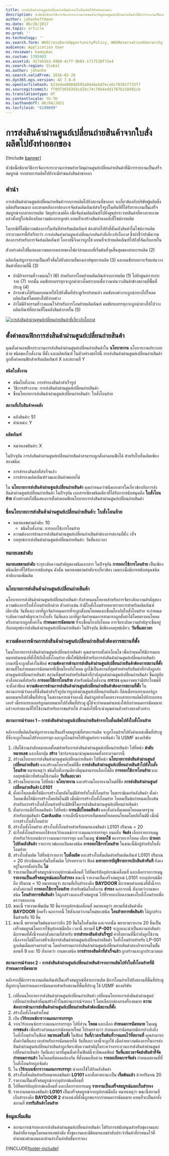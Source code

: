 ```yaml
---
title: การส่งสินค้าผ่านศูนย์เปลี่ยนถ่ายสินค้าจากใบสั่งผลิตไปยังท่าออกของ
description: หัวข้อนี้อธิบายวิธีการจัดการกระบวนการขนย้ายวัสดุผ่านศูนย์เปลี่ยนถ่ายสินค้าที่มีการรายงานเป็นเสร็จสมบูรณ์ จากสายการผลิตไปยังจะมีท่าขนส่งสินค้าขาออก
author: johanhoffmann
ms.date: 06/20/2017
ms.topic: article
ms.prod: ''
ms.technology: ''
ms.search.form: WHSCrossDockOpportunityPolicy, WHSReservationHierarchy, WHSInventTableReservationHierarchy, WHSItemGroupLoadTemplate
audience: Application User
ms.reviewer: kamaybac
ms.custom: 1705903
ms.assetid: 427e01b3-4968-4cff-9b85-1717530f72e4
ms.search.region: Global
ms.author: johanho
ms.search.validFrom: 2016-02-28
ms.dyn365.ops.version: AX 7.0.0
ms.openlocfilehash: b23edee0884b595a0da6ebd7eca0cf0391ff33f7
ms.sourcegitcommit: ff09736563d3cd2bc74c7664edd1767b218401cb
ms.translationtype: HT
ms.contentlocale: th-TH
ms.lasthandoff: 06/04/2021
ms.locfileid: "6190099"
---
```

# <a name="cross-docking-from-production-orders-to-outbound-docks"></a>การส่งสินค้าผ่านศูนย์เปลี่ยนถ่ายสินค้าจากใบสั่งผลิตไปยังท่าออกของ

[!include [banner](../includes/banner.md)]

หัวข้อนี้อธิบายวิธีการจัดการกระบวนการขนย้ายวัสดุผ่านศูนย์เปลี่ยนถ่ายสินค้าที่มีการรายงานเป็นเสร็จสมบูรณ์ จากสายการผลิตไปยังจะมีท่าขนส่งสินค้าขาออก

## <a name="introduction"></a>คำนำ

การส่งสินค้าผ่านศูนย์เปลี่ยนถ่ายสินค้าจากการผลิตไปยังสถานที่ขาออก จะเกี่ยวข้องกับบริษัทผู้ผลิตซึ่งผลิตปริมาณมาก และตามหลักการต้องการจัดส่งผลิตภัณฑ์สำเร็จรูปในทันทีที่ได้รับรายงานเป็นเสร็จสมบูรณ์จากสายการผลิต วัตถุประสงค์คือ เพื่อจัดส่งผลิตภัณฑ์ไปยังศูนย์กระจายสินค้าที่ทางกายภาพแล้วตั้งอยู่ใกล้เคียงกับความต้องการลูกค้า แทนที่จะสร้างสินค้าคงคลังที่ไซต์การผลิต

ในกรณีที่ไม่มีความต้องการในทันทีสำหรับผลิตภัณฑ์ ต้องย้ายไปยังที่ตั้งคลังสินค้าในไซต์การผลิต กระบวนการนี้ยังเรียกว่า *การส่งสินค้าผ่านศูนย์เปลี่ยนถ่ายสินค้าที่เกี่ยวกับโอกาส* ซึ่งบ่งชี้ว่าถ้ามีความต้องการสำหรับการจัดส่งผลิตภัณฑ์ โอกาสนี้จึงควรถูกใช้ แทนที่จะย้ายผลิตภัณฑ์ไปยังที่จัดเก็บภายใน

ตัวอย่างต่อไปนี้แสดงความหลากหลายของโฟลว์สามแบบที่เริ่มต้นที่จุดสิ้นสุดของสายการผลิต (2)

ผลิตภัณฑ์ถูกรายงานเป็นเสร็จสิ้นไปยังสถานที่ของเอาท์พุทการผลิต (3) และคนขับรถยกจะรับแท่นวางสินค้าที่สถานที่นี้ (3)

-   ถ้ามีกิจกรรมที่วางแผนไว้ (6) สำหรับการโอนย้ายผลิตภัณฑ์จากการผลิต (1) ไปยังศูนย์การกระจาย (7) จากนั้น คนขับรถบรรทุกจะถูกนำทางโดยระบบเพื่อวางแท่นวางสินค้าข้างสถานที่พื้นที่ประตู (4)
-   ถ้ารถพ่วงได้รับมอบหมายให้ไปยังพื้นที่ประตูเรียบร้อยแล้ว คนขับรถพ่วงจะถูกนำทางไปโหลดผลิตภัณฑ์โดยตรงไปยังรถพ่วง
-   ถ้าไม่มีกิจกรรมที่วางแผนไว้สำหรับการโอนย้ายผลิตภัณฑ์ คนขับรถบรรทุกจะถูกนำทางให้ไปวางผลิตภัณฑ์ที่สถานที่ในคลังสินค้าภายใน (5)

[![การส่งสินค้าผ่านศูนย์เปลี่ยนถ่ายสินค้าที่เกี่ยวกับโอกาส](./media/scenario1.png)](./media/scenario1.png)

## <a name="configure-cross-docking"></a>ตั้งค่าคอนฟิกการส่งสินค้าผ่านศูนย์เปลี่ยนถ่ายสินค้า
คุณตั้งค่าคอนฟิกกระบวนการส่งสินค้าผ่านศูนย์เปลี่ยนถ่ายสินค้าใน **นโยบายงาน** นโยบายงานประกอบด้วย ชนิดของใบสั่งงาน ที่ตั้ง และผลิตภัณฑ์ ในตัวอย่างต่อไปนี้ การส่งสินค้าผ่านศูนย์เปลี่ยนถ่ายสินค้าถูกตั้งค่าคอนฟิกสำหรับผลิตภัณฑ์ X และสถานที่ Y

#### <a name="work-order-types"></a>ชนิดใบสั่งงาน

-   ชนิดใบสั่งงาน: การสำรองสินค้าสำเร็จรูป
-   วิธีการสร้างงาน: การส่งสินค้าผ่านศูนย์เปลี่ยนถ่ายสินค้า
-   ชื่อนโยบายการส่งสินค้าผ่านศูนย์เปลี่ยนถ่ายสินค้า: ใบสั่งโอนย้าย

#### <a name="inventory-locations"></a>สถานที่เก็บสินค้าคงคลัง

-   คลังสินค้า: 51
-   ตำแหน่ง: Y

#### <a name="products"></a>ผลิตภัณฑ์

-   หมายเลขสินค้า: X

ในปัจจุบัน การส่งสินค้าผ่านศูนย์เปลี่ยนถ่ายสินค้าสามารถถูกตั้งค่าคอนฟิกได้ สำหรับใบสั่งผลิตเพียงสองชนิด:

-   การสำรองสินค้าที่สำเร็จแล้ว
-   การสำรองผลิตภัณฑ์ร่วมและสินค้าพลอยได้

ใน **นโยบายการส่งสินค้าผ่านศูนย์เปลี่ยนถ่ายสินค้า** คุณกำหนดว่าชนิดเอกสารใดเกี่ยวข้องกับการส่งสินค้าผ่านศูนย์เปลี่ยนถ่ายสินค้า ในปัจจุบัน เอกสารเพียงชนิดเดียวที่ได้รับการสนับสนุนคือ **ใบสั่งโอนย้าย** ตัวอย่างต่อไปนี้แสดงการตั้งค่าคอนฟิกนโยบายการส่งสินค้าผ่านศูนย์เปลี่ยนถ่ายสินค้า

### <a name="cross-docking-policy-name-transfer-order"></a>ชื่อนโยบายการส่งสินค้าผ่านศูนย์เปลี่ยนถ่ายสินค้า: ใบสั่งโอนย้าย

- หมายเลขตามลำดับ: 10
  -   ชนิดใบสั่งงาน: การออกใช้การโอนย้าย
- ความต้องการด้านการส่งสินค้าผ่านศูนย์เปลี่ยนถ่ายสินค้าต้องการสถานที่ตั้ง: เท็จ
- กลยุทธ์การส่งสินค้าผ่านศูนย์เปลี่ยนถ่ายสินค้า: วันที่และเวลา

### <a name="sequence-number"></a>หมายเลขลำดับ

**หมายเลขตามลำดับ** ระบุระดับความสำคัญของชนิดเอกสาร ในปัจจุบัน **การออกใช้การโอนย้าย** เป็นเพียงชนิดเดียวที่ได้รับการสนับสนุน ดังนั้น หมายเลขตามลำดับจะเกี่ยวข้อง เฉพาะเมื่อมีการสนับสนุนชนิดลำดับงานเพิ่มเติม

### <a name="cross-docking-policy"></a>นโยบายการส่งสินค้าผ่านศูนย์เปลี่ยนถ่ายสินค้า

นโยบายการส่งสินค้าผ่านศูนย์เปลี่ยนถ่ายสินค้า ยังกำหนดนโยบายสำหรับการจัดระดับความสำคัญของความต้องการใบสั่งโอนย้ายอีกด้วย ตัวอย่างเช่น ถ้ามีใบสั่งโอนย้ายหลายรายการสำหรับผลิตภัณฑ์เดียวกัน วันที่และเวลาที่ถูกจัดกำหนดการที่จะถูกตั้งบนโหลดและเชื่อมโยงกับใบสั่งโอนย้าย จะกำหนดระดับความสำคัญระหว่างใบสั่ง วันที่และเวลาที่ถูกจัดกำหนดการสามารถถูกตั้งค่าได้โดยตรงบนโหลด หรือสามารถถูกตั้งค่าใน **กำหนดการนัดหมาย** ที่จะเชื่อมโยงกับโหลด การจัดระดับความสำคัญจะขึ้นอยู่กับกลยุทธ์การส่งสินค้าผ่านศูนย์เปลี่ยนถ่ายสินค้า ในปัจจุบัน มีเพียงกลยุทธ์เดียว: **วันที่และเวลา**

### <a name="cross-docking-demand-requires-location"></a>ความต้องการด้านการส่งสินค้าผ่านศูนย์เปลี่ยนถ่ายสินค้าต้องการสถานที่ตั้ง

ในนโยบายการส่งสินค้าผ่านศูนย์เปลี่ยนถ่ายสินค้า คุณสามารถตั้งค่าเงื่อนไข เพื่อกำหนดให้มีการมอบหมายตำแหน่งที่ตั้งให้กับใบสั่งโอนย้าย เพื่อให้มีสิทธิ์สำหรับการส่งสินค้าผ่านศูนย์เปลี่ยนถ่ายสินค้า เกณฑ์นี้จะถูกตั้งค่าในฟิลด์ **ความต้องการด้านการส่งสินค้าผ่านศูนย์เปลี่ยนถ่ายสินค้าต้องการสถานที่ตั้ง** สถานที่ในกำหนดการนัดหมายที่เชื่อมโยงกับโหลด ถูกใช้เป็นสถานที่สุดท้ายสำหรับสินค้าที่กำลังถูกส่งผ่านศูนย์เปลี่ยนถ่ายสินค้า สถานที่สุดท้ายสำหรับสินค้าที่กำลังถูกส่งผ่านศูนย์เปลี่ยนถ่ายสินค้า ขึ้นอยู่กับคำสั่งสถานที่สำหรับ **การออกใช้การโอนย้าย** สำหรับชนิดใบสั่งงาน **การวาง** คุณอาจพบว่ามีประโยชน์ที่จะตั้งค่าฟิลด์ **ความต้องการด้านการส่งสินค้าผ่านศูนย์เปลี่ยนถ่ายสินค้าต้องการสถานที่ตั้ง** ในสถานการณ์จำลองที่ซึ่งสินค้าสำเร็จรูปควรถูกส่งผ่านศูนย์เปลี่ยนถ่ายสินค้า ก็ต่อเมื่อรถเทรลเลอร์ถูกมอบหมายไปยังพื้นที่ประตู ในสถานการณ์จำลองนี้ สินค้าถูกย้ายโดยตรงจากสายการผลิตไปยังรถเทรลเลอร์ เมื่อรถเทรลเลอร์ถูกมอบหมายไปยังพื้นที่ประตู ผู้ใช้จะกำหนดตำแหน่งให้กับกำหนดการนัดหมาย แล้วจะทำสถานที่ให้ใช้งานสำหรับการขนย้ายได้ ส่วนต่อไปนี้จะนำคุณผ่านตัวอย่างสองตัวอย่าง

#### <a name="scenario-1--cross-docking-from-production-to-transfer-orders"></a>สถานการณ์จำลอง 1 – การส่งสินค้าผ่านศูนย์เปลี่ยนถ่ายสินค้าจากใบสั่งผลิตไปยังใบสั่งโอนย้าย

หลังจากที่ผลิตภัณฑ์ถูกรายงานเป็นเสร็จสมบูรณ์ที่สายการผลิต จะถูกโอนย้ายไปยังตำแหน่งพื้นที่ประตูที่ซึ่งจะถูกโหลดไปยังรถบรรทุก และถูกโอนย้ายไปยังศูนย์กระจายสินค้า ใช้ USMF ของบริษัท

1.  เปิดใช้งานลำดับหมายเลขใหม่สำหรับการส่งสินค้าผ่านศูนย์เปลี่ยนถ่ายสินค้า ไปที่หน้า **ลำดับหมายเลข** และเลือกปุ่ม **สร้าง** วิซาร์ดจะแนะนำคุณตลอดทั้งกระบวนการนี้
2.  สร้างนโยบายการส่งสินค้าผ่านศูนย์เปลี่ยนถ่ายสินค้า ไปที่หน้า **นโยบายการส่งสินค้าผ่านศูนย์เปลี่ยนถ่ายสินค้า** และสร้างนโยบายใหม่ที่ชื่อ **การส่งสินค้าผ่านศูนย์เปลี่ยนถ่ายสินค้าไปยังใบสั่งโอนย้าย** หมายเหตุว่า ชนิดใบสั่งงานเดียวที่คุณสามารถเลือกได้คือ **การออกใช้การโอนย้าย** และกลยุทธ์เดียวที่พร้อมใช้งานคือ **วันที่และเวลา**
3.  สร้างนโยบายงาน ไปที่หน้า **นโยบายงาน** และสร้างนโยบายงานใหม่ที่ชื่อ **การส่งสินค้าผ่านศูนย์เปลี่ยนถ่ายสินค้า L0101**
4.  ตั้งค่าโหลดเพื่อให้มีการสร้างโดยอัตโนมัติสำหรับใบสั่งโอนย้าย ในพารามิเตอร์คลังสินค้า ตั้งค่าโหลดเพื่อให้มีการสร้างโดยอัตโนมัติ เมื่อมีการสร้างใบสั่งโอนย้าย โหลดเป็นข้อกำหนดเบื้องต้นสำหรับการสร้างใบสั่งโอนย้ายที่จะมีสิทธิ์ในการส่งสินค้าผ่านศูนย์เปลี่ยนถ่ายสินค้า
5.  ตั้งค่าการแม็ปโหลดสินค้า ไปที่หน้า **การแม็ปโหลดสินค้า** และตั้งค่าเท็มเพลตโหลดมาตรฐานสำหรับกลุ่มสินค้า **CarAudio** การแม็ปนี้จะแทรกเท็มเพลตโหลดบนโหลดโดยอัตโนมัติ เมื่อมีการสร้างใบสั่งโอนย้าย
6.  สร้างใบสั่งโอนย้าย  สร้างใบสั่งโอนย้ายสำหรับหมายเลขสินค้า L0101 ปริมาณ = 20
7.  นำใบสั่งโอนย้ายออกใข้จากเวิร์กเบนช์การวางแผนการบรรทุก บนแท็บ **จัดส่ง** เลือกรายการเมนูสำหรับเวิร์กเบนช์การวางแผนการบรรทุก และในเมนู **นำออกใช้** ของรายการโหลด เลือก **นำออกไปยังคลังสินค้า** รายการเวฟแบบเปิดของชนิด **การออกใช้การโอนย้าย** ในขณะนี้มีอยู่สำหรับใบสั่งโอนย้าย
8.  สร้างใบสั่งผลิต ไปที่หน้ารายการ **ใบสั่งผลิต** และสร้างใบสั่งผลิตสำหรับผลิตภัณฑ์ L0101 ปริมาณ = 20 ประเมินและเริ่มใบสั่งผลิต โปรดทราบว่า ฟิลด์ **ลงรายการบัญชีรายการเบิกสินค้าทันที** ยังคงอยู่ในการตั้งค่าเป็น **ไม่**
9.  รายงานเป็นเสร็จสมบูรณ์จากอุปกรณ์เคลื่อนที่ ไปที่พอร์ทัลอุปกรณ์เคลื่อนที่ และเลือกรายการเมนู **รายงานเป็นเสร็จสมบูรณ์และเก็บสำรอง** ขณะนี้ รายงานเป็นเสร็จสมบูรณ์ L0101 จากอุปกรณ์มือถือ ปริมาณ = 10 หมายเหตุว่า สถานที่เก็บสำรองคือ **BAYDOOR** มีการพบตำแหน่งที่ตั้งนี้จากคำสั่งสถานที่ **การออกใช้การโอนย้าย** สำหรับชนิดใบสั่งงาน **สำรอง** นอกจากนี้ สังเกตว่างานของชนิด **โอนย้ายการตัดสินค้า** ได้ถูกสร้างและเสร็จสมบูรณ์ ไปที่รายละเอียดงานของใบสั่งโอนย้ายเพื่อตรวจสอบงาน
10. ขณะนี้ รายงานเพิ่มเติม 10 ชิ้นจากอุปกรณ์เคลื่อนที่ หมายเหตุว่า สถานที่ส่งสินค้าคือ **BAYDOOR** อีกครั้ง นอกจากนี้ ให้สังเกตว่างานใหม่ของชนิด **โอนย้ายการตัดสินค้า** ได้ถูกสร้างขึ้นสำหรับ 10 ชิ้น
11. ขณะนี้ พยายามเริ่มต้นมากกว่าอีก 20 ชิ้นในใบสั่งผลิต และจากนั้น พยายามรายงาน 20 ชิ้นเป็นเสร็จสมบูรณ์โดยการใช้อุปกรณ์มือถือ เวลานี้ สถานที่ **LP-001** จะถูกแนะนำเป็นสถานส่งสินค้า มีการพบที่ตั้งนี้จากคำสั่งสถานที่สำหรับ **การสำรองสินค้าสำเร็จรูป** คำสั่งสถานที่นี้กำลังถูกใช้งาน เนื่องจากไม่มีโอกาสที่จะมีการส่งสินค้าผ่านศูนย์เปลี่ยนถ่ายสินค้า ใบสั่งโอนย้ายสำหรับ LP-001 ถูกเติมเต็มอย่างครบถ้วน โดยกิจกรรมการส่งสินค้าผ่านศูนย์เปลี่ยนถ่ายสินค้าสองกิจกรรมในขั้นตอนที่ 9 และ 10 สังเกตว่า งานของชนิด **การสำรองสินค้าที่สำเร็จแล้ว** ถูกสร้างและถูกประมวลผล

#### <a name="scenario-2---cross-docking-from-production-to-transfer-orders-with-an-appointment-schedule"></a>สถานการณ์จำลอง 2 - การส่งสินค้าผ่านศูนย์เปลี่ยนถ่ายสินค้าจากการผลิตไปยังใบสั่งโอนย้ายที่มีกำหนดการนัดหมาย

หลังจากที่มีการรายงานผลิตภัณฑ์เป็นเสร็จสมบูรณ์ที่สายการผลิต มีการโอนย้ายไปยังสถานที่พื้นที่ประตูที่ถูกระบุโดยกำหนดการนัดหมายสำหรับสถานที่พื้นที่ประตู ใช้ USMF ของบริษัท

1.  เปลี่ยนนโยบายการส่งสินค้าผ่านศูนย์เปลี่ยนถ่ายสินค้า เปลี่ยนนโยบายการส่งสินค้าผ่านศูนย์เปลี่ยนถ่ายสินค้าที่คุณสร้างไว้ในสถานการณ์จำลอง 1 โดยเลือกกล่องกาเครื่องหมาย **ความต้องการด้านการส่งสินค้าผ่านศูนย์เปลี่ยนถ่ายสินค้าต้องมีสถานที่ตั้ง**
2.  สร้างใบสั่งโอนย้ายใหม่
3.  เปิด **เวิร์กเบนช์การวางแผนการบรรทุก**
4.  จากเวิร์กเบนซ์การวางแผนการบรรทุก ไปที่ส่วน **โหลด** และเลือก **กำหนดการนัดหมาย** ในเมนู **การขนส่ง** เพื่อสร้างกำหนดการนัดหมายใหม่ โปรดทราบว่า กำหนดการนัดหมายมีการอ้างอิงถึงใบสั่งโอนย้ายในฟิลด์ **หมายเลขใบสั่ง** ในฟิลด์ **วันที่/เวลาเริ่มต้นที่วางแผนไว้ที่สถานที่** คุณสามารถตั้งค่าวันที่และเวลาสำหรับการนัดหมายได้ วันที่และเวลานี้จะถูกใช้ เมื่อถ่ายความต้องการในการส่งสินค้าผ่านศูนย์เปลี่ยนถ่ายสินค้าถูกจัดระดับความสำคัญในระหว่างกระบวนการส่งสินค้าผ่านศูนย์เปลี่ยนถ่ายสินค้า วันที่และเวลาที่คุณตั้งค่าในฟิลด์นี้จะอัพเดตฟิลด์ **วันที่และเวลาจัดส่งสินค้าที่จัดกำหนดการแล้ว** ในโหลดที่สอดคล้องกัน ที่ตั้งบนแท็บด่วน **รายละเอียดการจัดส่ง** กำหนดสถานที่ที่ใบสั่งโอนย้ายถูกจัดส่ง
5.  ใน **เวิร์กเบนซ์การวางแผนการบรรทุก** นำออกใช้ไปยังคลังสินค้า
6.  สร้างใบสั่งผลิตสำหรับหมายเลขสินค้า **L0101** และตั้งค่าสถานะเป็น **เริ่มต้นแล้ว** ด้วยปริมาณ 20
7.  รายงานเป็นเสร็จสมบูรณ์จากอุปกรณ์เคลื่อนที่
8.  ไปที่พอร์ทัลอุปกรณ์เคลื่อนที่ และเลือกรายการเมนู **รายงานเป็นเสร็จสมบูรณ์และเก็บสำรอง**
9.  รายงานหมายเลขสินค้า **L0101** เป็นเสร็จสมบูรณ์จากอุปกรณ์มือถือ หมายเหตุว่า ขณะนี้สถานที่เก็บสำรองคือ **BAYDOOR 2** ตำแหน่งที่ตั้งนี้ถูกพบจากกำหนดการนัดหมาย แทนที่จะเป็นคำสั่งสถานที่ **การรับสินค้าโอนย้าย**

### <a name="additional-information"></a>ข้อมูลเพิ่มเติม

-   สถานการณ์จำลองการส่งสินค้าผ่านศูนย์เปลี่ยนถ่ายสินค้า ได้รับการสนับสนุนสำหรับชุดงานและสินค้าที่ควบคุมโดยหมายเลขลำดับ ทั้งชุดงานและมิติหมายเลขลำดับประจำสินค้าที่กำหนดไว้ที่ตำแหน่งด้านบนและด้านล่างในลำดับชั้นการจอง 




[!INCLUDE[footer-include](../../includes/footer-banner.md)]